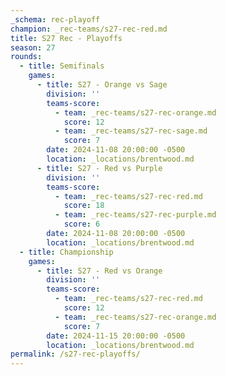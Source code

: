 ```yaml
---
_schema: rec-playoff
champion: _rec-teams/s27-rec-red.md
title: S27 Rec - Playoffs
season: 27
rounds:
  - title: Semifinals
    games:
      - title: S27 - Orange vs Sage
        division: ''
        teams-score:
          - team: _rec-teams/s27-rec-orange.md
            score: 12
          - team: _rec-teams/s27-rec-sage.md
            score: 7
        date: 2024-11-08 20:00:00 -0500
        location: _locations/brentwood.md
      - title: S27 - Red vs Purple
        division: ''
        teams-score:
          - team: _rec-teams/s27-rec-red.md
            score: 18
          - team: _rec-teams/s27-rec-purple.md
            score: 6
        date: 2024-11-08 20:00:00 -0500
        location: _locations/brentwood.md
  - title: Championship
    games:
      - title: S27 - Red vs Orange
        division: ''
        teams-score:
          - team: _rec-teams/s27-rec-red.md
            score: 12
          - team: _rec-teams/s27-rec-orange.md
            score: 7
        date: 2024-11-15 20:00:00 -0500
        location: _locations/brentwood.md
permalink: /s27-rec-playoffs/
---
```


